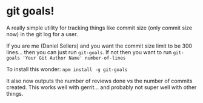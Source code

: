 # git goals!

A really simple utility for tracking things like commit size (only commit size now) in the git log for a user.

If you are me (Daniel Sellers) and you want the commit size limit to be 300 lines... then you can just run `git-goals`. If not then you want to run `git-goals 'Your Git Author Name' number-of-lines`

To install this wonder: `npm install -g git-goals`

It also now outputs the number of reviews done vs the number of commits created. This works well with gerrit... and probably not super well with other things.
